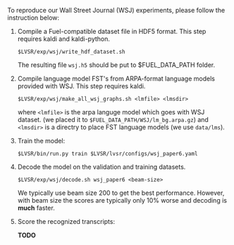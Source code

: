 To reproduce our Wall Street Journal (WSJ) experiments, please follow the instruction below:

1. Compile a Fuel-compatible dataset file in HDF5 format. This step requires 
   kaldi and kaldi-python.
   ```
   $LVSR/exp/wsj/write_hdf_dataset.sh
   ```
   The resulting file `wsj.h5` should be put to $FUEL_DATA_PATH folder. 

2. Compile language model FST's from ARPA-format language models provided with WSJ.
   This step requires kaldi.

   `$LVSR/exp/wsj/make_all_wsj_graphs.sh <lmfile> <lmsdir>`
    
   where `<lmfile>` is the arpa languge model which goes with WSJ dataset. 
   (we placed it to `$FUEL_DATA_PATH/WSJ/lm_bg.arpa.gz`) and `<lmsdir>` is a 
   directry to place FST language models (we use `data/lms`).

3. Train the model:

   `$LVSR/bin/run.py train $LVSR/lvsr/configs/wsj_paper6.yaml`

4. Decode the model on the validation and training datasets. 

   `$LVSR/exp/wsj/decode.sh wsj_paper6 <beam-size>`

    We typically use beam size 200 to get the best performance. However, with beam size 
    the scores are typically only 10\% worse and decoding is **much** faster.

5. Score the recognized transcripts:

    **TODO**
